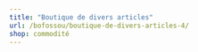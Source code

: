 ```yaml
---
title: "Boutique de divers articles"
url: /bofossou/boutique-de-divers-articles-4/
shop: commodité
---
```

